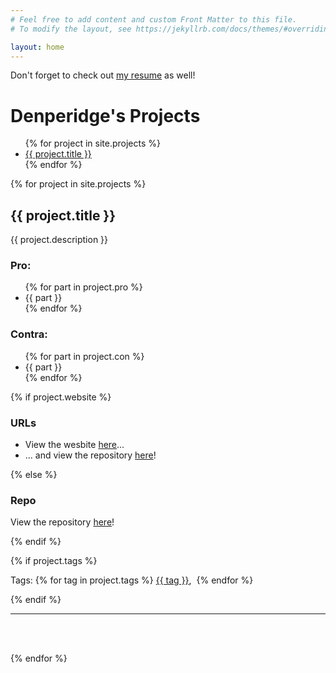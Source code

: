 ```yaml
---
# Feel free to add content and custom Front Matter to this file.
# To modify the layout, see https://jekyllrb.com/docs/themes/#overriding-theme-defaults

layout: home
---
```


<p>Don't forget to check out <a href="https://resume.denperidge.com/">my resume</a> as well!</p>

<h1>Denperidge's Projects</h1>
<ul>
{% for project in site.projects %}
<li><a href="#{{ project.slug }}">{{ project.title }}</a></li>
{% endfor %}
</ul>

{% for project in site.projects %}

<h2 id="{{ project.slug }}">{{ project.title }}</h2>

<a href="https://github.com/{{ project.repoowner }}/{{ project.reponame }}" target="_blank">
    <object data="https://gh-card.dev/repos/{{ project.repoowner }}/{{ project.reponame }}.svg"></object>
</a>

<p>{{ project.description }}</p>


<h3>Pro:</h3>
<ul>
    {% for part in project.pro %}
    <li>{{ part }}</li>
    {% endfor %}
</ul>

<h3>Contra:</h3>
<ul>
    {% for part in project.con %}
    <li>{{ part }}</li>
    {% endfor %}
</ul>


{% if project.website %}
<h3>URLs</h3>
<ul>
    <li>View the wesbite <a href="{{ project.website }}">here</a>...</li>
    <li>... and view the repository <a href="https://github.com/{{ project.repoowner }}/{{ project.reponame }}" target="_blank">here</a>!</li>
</ul>
{% else %}
<h3>Repo</h3>
<p>View the repository <a href="https://github.com/{{ project.repoowner }}/{{ project.reponame }}" target="_blank">here</a>!</p>
{% endif %}

{% if project.tags %}
<p>Tags: 
    {% for tag in project.tags %}
    <a href="tag?{{ tag }}">{{ tag }}</a>,&nbsp;
    {% endfor %}
</p>
{% endif %}

<br>


---


<br><br>

{% endfor %}
